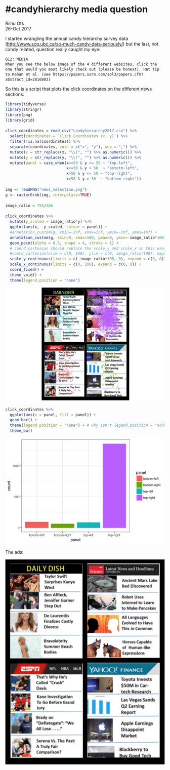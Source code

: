 # \#candyhierarchy media question
Riinu Ots  
26-Oct 2017  



I started wrangling the annual candy hierarchy survey data (http://www.scq.ubc.ca/so-much-candy-data-seriously/) but the last, not candy related, question really caught my eye:

```
Q12: MEDIA
When you see the below image of the 4 different websites, click the one that would you most likely check out (please be honest). Hat tip to Kahan et al. (see https://papers.ssrn.com/sol3/papers.cfm?abstract_id=2816803)
```

So this is a script that plots the click coordinates on the different news sections:

```r
library(tidyverse)
library(stringr)
library(png)
library(grid)

click_coordinates = read_csv("candyhierarchy2017.csv") %>% 
  select(coordinates = `Click Coordinates (x, y)`) %>% 
  filter(!is.na(coordinates)) %>% 
  separate(coordinates, into = c("x", "y"), sep = ",") %>% 
  mutate(x = str_replace(x, "\\(", "") %>% as.numeric()) %>% 
  mutate(y = str_replace(y, "\\)", "") %>% as.numeric()) %>% 
  mutate(panel = case_when(x<=50 & y <= 50 ~ "top-left",
                           x<=50 & y > 50  ~ "bototm-left",
                           x>50 & y <= 50 ~ "top-right",
                           x>50 & y > 50  ~ "bottom-right"))

img <- readPNG("news_selection.png")
g <- rasterGrob(img, interpolate=TRUE)

image_ratio = 755/586

click_coordinates %>% 
  mutate(y_scaled = image_ratio*y) %>% 
  ggplot(aes(x, -y_scaled, colour = panel)) + 
  #annotation_custom(g, xmin=-Inf, xmax=Inf, ymin=-Inf, ymax=Inf) +
  annotation_custom(g, xmin=0, xmax=100, ymax=0, ymin=-image_ratio*100) +
  geom_point(alpha = 0.5, shape = 4, stroke = 1) +
  # coord_cartesian should replace the scale_y and scale_x in this use, but its expand doesn't trim 2/4 sides
  #coord_cartesian(xlim = c(0, 100), ylim = c(0, image_ratio*100), expand = FALSE) +
  scale_y_continuous(limits = c(-image_ratio*100, 0), expand = c(0, 0)) +
  scale_x_continuous(limits = c(0, 100), expand = c(0, 0)) +
  coord_fixed() +
  theme_void() +
  theme(legend.position = "none")
```

![](02_markdown_files/figure-html/unnamed-chunk-1-1.png)<!-- -->


```r
click_coordinates %>% 
  ggplot(aes(x = panel, fill = panel)) + 
  geom_bar() +
  theme(legend.position = "none") + # why isn't legend.position = "none" working on this one?!?
  theme_bw()
```

![](02_markdown_files/figure-html/unnamed-chunk-2-1.png)<!-- -->


The ads:

![](news_selection.png)


